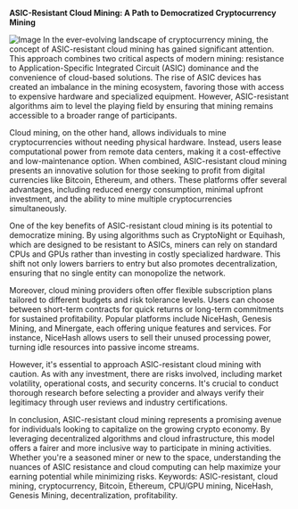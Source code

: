 **ASIC-Resistant Cloud Mining: A Path to Democratized Cryptocurrency Mining**


![Image](https://github.com/user-attachments/assets/31692037-0104-4703-abd1-696b6a7dd41b)
In the ever-evolving landscape of cryptocurrency mining, the concept of ASIC-resistant cloud mining has gained significant attention. This approach combines two critical aspects of modern mining: resistance to Application-Specific Integrated Circuit (ASIC) dominance and the convenience of cloud-based solutions. The rise of ASIC devices has created an imbalance in the mining ecosystem, favoring those with access to expensive hardware and specialized equipment. However, ASIC-resistant algorithms aim to level the playing field by ensuring that mining remains accessible to a broader range of participants.

Cloud mining, on the other hand, allows individuals to mine cryptocurrencies without needing physical hardware. Instead, users lease computational power from remote data centers, making it a cost-effective and low-maintenance option. When combined, ASIC-resistant cloud mining presents an innovative solution for those seeking to profit from digital currencies like Bitcoin, Ethereum, and others. These platforms offer several advantages, including reduced energy consumption, minimal upfront investment, and the ability to mine multiple cryptocurrencies simultaneously.

One of the key benefits of ASIC-resistant cloud mining is its potential to democratize mining. By using algorithms such as CryptoNight or Equihash, which are designed to be resistant to ASICs, miners can rely on standard CPUs and GPUs rather than investing in costly specialized hardware. This shift not only lowers barriers to entry but also promotes decentralization, ensuring that no single entity can monopolize the network.

Moreover, cloud mining providers often offer flexible subscription plans tailored to different budgets and risk tolerance levels. Users can choose between short-term contracts for quick returns or long-term commitments for sustained profitability. Popular platforms include NiceHash, Genesis Mining, and Minergate, each offering unique features and services. For instance, NiceHash allows users to sell their unused processing power, turning idle resources into passive income streams.

However, it's essential to approach ASIC-resistant cloud mining with caution. As with any investment, there are risks involved, including market volatility, operational costs, and security concerns. It's crucial to conduct thorough research before selecting a provider and always verify their legitimacy through user reviews and industry certifications.

In conclusion, ASIC-resistant cloud mining represents a promising avenue for individuals looking to capitalize on the growing crypto economy. By leveraging decentralized algorithms and cloud infrastructure, this model offers a fairer and more inclusive way to participate in mining activities. Whether you're a seasoned miner or new to the space, understanding the nuances of ASIC resistance and cloud computing can help maximize your earning potential while minimizing risks. Keywords: ASIC-resistant, cloud mining, cryptocurrency, Bitcoin, Ethereum, CPU/GPU mining, NiceHash, Genesis Mining, decentralization, profitability.